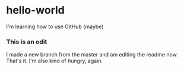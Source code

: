 # hello-world
I'm learning how to use GitHub (maybe)

### This is an edit
I made a new branch from the master and am editing the readme now. 
That's it. 
I'm also kind of hungry, again.
